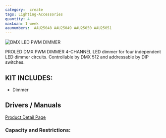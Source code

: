 ```yaml
---
category:  create
tags: Lighting-Accessories
quantity: 4
maxLoan: 1 week
aaunumbers:  AAU25048 AAU25049 AAU25050 AAU25051
---
```

![DMX LED PWM DIMMER](https://www.proled.com/fileadmin/_processed_/7/6/csm_PROLED_DMX-PWM-DIMMER-4-CHANNEL_B02_07_b196634951.png)

PROLED DMX PWM DIMMER 4-CHANNEL LED dimmer for four independent LED dimmer circuits. Controllable by DMX 512 and addressable by DIP switches.
## KIT INCLUDES:
-  Dimmer

## Drivers / Manuals
[Product Detail Page](https://www.proled.com/en-DE/products/controls-power-supplies-accessories/pwm-dimmers-controls/dmx-pwm-dimmer-4-channel/)



### Capacity and Restrictions:
